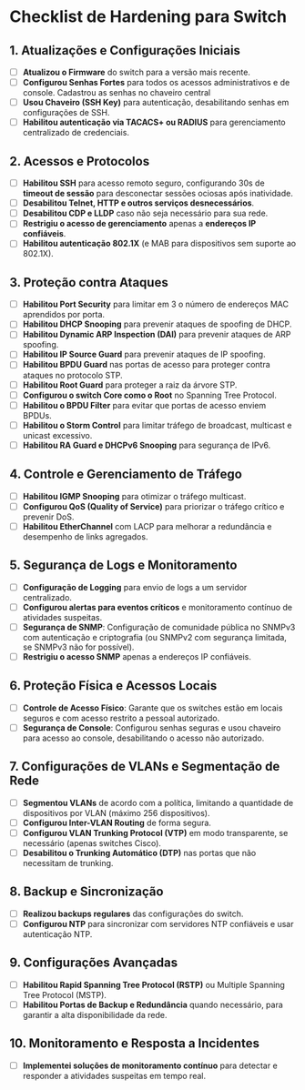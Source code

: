 # Checklist de Hardening para Switch

## **1. Atualizações e Configurações Iniciais**
- [ ] **Atualizou o Firmware** do switch para a versão mais recente.
- [ ] **Configurou Senhas Fortes** para todos os acessos administrativos e de console. Cadastrou as senhas no chaveiro central
- [ ] **Usou Chaveiro (SSH Key)** para autenticação, desabilitando senhas em configurações de SSH.
- [ ] **Habilitou autenticação via TACACS+ ou RADIUS** para gerenciamento centralizado de credenciais.

## **2. Acessos e Protocolos**
- [ ] **Habilitou SSH** para acesso remoto seguro, configurando 30s de **timeout de sessão** para desconectar sessões ociosas após inatividade.
- [ ] **Desabilitou Telnet, HTTP e outros serviços desnecessários**.
- [ ] **Desabilitou CDP e LLDP** caso não seja necessário para sua rede.
- [ ] **Restrigiu o acesso de gerenciamento** apenas a **endereços IP confiáveis**.
- [ ] **Habilitou autenticação 802.1X** (e MAB para dispositivos sem suporte ao 802.1X).
  
## **3. Proteção contra Ataques**
- [ ] **Habilitou Port Security** para limitar em 3 o número de endereços MAC aprendidos por porta.
- [ ] **Habilitou DHCP Snooping** para prevenir ataques de spoofing de DHCP.
- [ ] **Habilitou Dynamic ARP Inspection (DAI)** para prevenir ataques de ARP spoofing.
- [ ] **Habilitou IP Source Guard** para prevenir ataques de IP spoofing.
- [ ] **Habilitou BPDU Guard** nas portas de acesso para proteger contra ataques no protocolo STP.
- [ ] **Habilitou Root Guard** para proteger a raiz da árvore STP.
- [ ] **Configurou o switch Core como o Root** no Spanning Tree Protocol.
- [ ] **Habilitou o BPDU Filter** para evitar que portas de acesso enviem BPDUs.
- [ ] **Habilitou o Storm Control** para limitar tráfego de broadcast, multicast e unicast excessivo.
- [ ] **Habilitou RA Guard e DHCPv6 Snooping** para segurança de IPv6.
  
## **4. Controle e Gerenciamento de Tráfego**
- [ ] **Habilitou IGMP Snooping** para otimizar o tráfego multicast.
- [ ] **Configurou QoS (Quality of Service)** para priorizar o tráfego crítico e prevenir DoS.
- [ ] **Habilitou EtherChannel** com LACP para melhorar a redundância e desempenho de links agregados.

## **5. Segurança de Logs e Monitoramento**
- [ ] **Configuração de Logging** para envio de logs a um servidor centralizado.
- [ ] **Configurou alertas para eventos críticos** e monitoramento contínuo de atividades suspeitas.
- [ ] **Segurança de SNMP**: Configuração de comunidade pública no SNMPv3 com autenticação e criptografia (ou SNMPv2 com segurança limitada, se SNMPv3 não for possível).
- [ ] **Restrigiu o acesso SNMP** apenas a endereços IP confiáveis.

## **6. Proteção Física e Acessos Locais**
- [ ] **Controle de Acesso Físico**: Garante que os switches estão em locais seguros e com acesso restrito a pessoal autorizado.
- [ ] **Segurança de Console**: Configurou senhas seguras e usou chaveiro para acesso ao console, desabilitando o acesso não autorizado.

## **7. Configurações de VLANs e Segmentação de Rede**
- [ ] **Segmentou VLANs** de acordo com a política, limitando a quantidade de dispositivos por VLAN (máximo 256 dispositivos).
- [ ] **Configurou Inter-VLAN Routing** de forma segura.
- [ ] **Configurou VLAN Trunking Protocol (VTP)** em modo transparente, se necessário (apenas switches Cisco).
- [ ] **Desabilitou o Trunking Automático (DTP)** nas portas que não necessitam de trunking.

## **8. Backup e Sincronização**
- [ ] **Realizou backups regulares** das configurações do switch.
- [ ] **Configurou NTP** para sincronizar com servidores NTP confiáveis e usar autenticação NTP.

## **9. Configurações Avançadas**
- [ ] **Habilitou Rapid Spanning Tree Protocol (RSTP)** ou Multiple Spanning Tree Protocol (MSTP).
- [ ] **Habilitou Portas de Backup e Redundância** quando necessário, para garantir a alta disponibilidade da rede.

## **10. Monitoramento e Resposta a Incidentes**
- [ ] **Implementei soluções de monitoramento contínuo** para detectar e responder a atividades suspeitas em tempo real.
